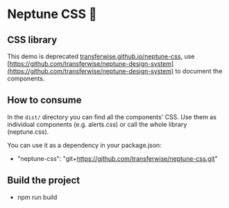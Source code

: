 # Neptune CSS 🔱

## CSS library

This demo is deprecated [transferwise.github.io/neptune-css](https://transferwise.github.io/neptune-css/), use [https://github.com/transferwise/neptune-design-system](https://github.com/transferwise/neptune-design-system) to document the components.

## How to consume
In the `dist/` directory you can find all the components' CSS. Use them as individual components (e.g. alerts.css) or call the whole library (neptune.css).

You can use it as a dependency in your package.json:
- "neptune-css": "git+https://github.com/transferwise/neptune-css.git"

## Build the project
- npm run build